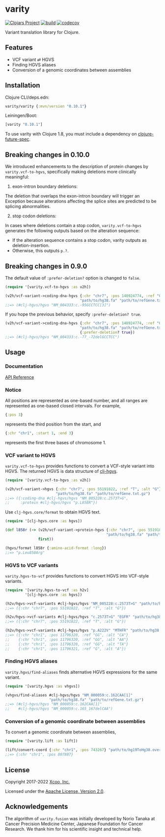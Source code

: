 # varity

[![Clojars Project](https://img.shields.io/clojars/v/varity.svg)](https://clojars.org/varity)
[![build](https://github.com/chrovis/varity/actions/workflows/build.yml/badge.svg)](https://github.com/chrovis/varity/actions/workflows/build.yml)
[![codecov](https://codecov.io/gh/chrovis/varity/branch/master/graph/badge.svg)](https://codecov.io/gh/chrovis/varity)

Variant translation library for Clojure.

## Features

* VCF variant ⇄ HGVS
* Finding HGVS aliases
* Conversion of a genomic coordinates between assemblies

## Installation

Clojure CLI/deps.edn:

```clojure
varity/varity {:mvn/version "0.10.1"}
```

Leiningen/Boot:

```clojure
[varity "0.10.1"]
```

To use varity with Clojure 1.8, you must include a dependency on
[clojure-future-spec](https://github.com/tonsky/clojure-future-spec).

## Breaking changes in 0.10.0

We introduced enhancements to the description of protein changes by `varity.vcf-to-hgvs`, specifically making deletions more clinically meaningful:

1. exon-intron boundary deletions:

The deletion that overlaps the exon-intron boundary will trigger an Exception because alterations affecting the splice sites are predicted to be splicing abnormalities.

2. stop codon deletions:

In cases where deletions contain a stop codon, `varity.vcf-to-hgvs` generates the following outputs based on the alteration sequence:

- If the alteration sequence contains a stop codon, varity outputs as deletion-insertion.
- Otherwise, this outputs `p.?`.

## Breaking changes in 0.9.0

The default value of `:prefer-deletion?` option is changed to `false`.

```clojure
(require '[varity.vcf-to-hgvs :as v2h])

(v2h/vcf-variant->coding-dna-hgvs {:chr "chr7", :pos 140924774, :ref "GGGAGGC", :alt "G"}
                                  "path/to/hg38.fa" "path/to/refGene.txt.gz")
;;=> (#clj-hgvs/hgvs "NM_004333:c.-95GCCTCC[3]")
```

If you hope the previous behavior, specify `:prefer-deletion? true`.

```clojure
(v2h/vcf-variant->coding-dna-hgvs {:chr "chr7", :pos 140924774, :ref "GGGAGGC", :alt "G"}
                                  "path/to/hg38.fa" "path/to/refGene.txt.gz"
                                  {:prefer-deletion? true})
;;=> (#clj-hgvs/hgvs "NM_004333:c.-77_-72delGCCTCC")
```

## Usage

### Documentation

[API Reference](https://chrovis.github.io/varity/)

### Notice

All positions are represented as one-based number, and all ranges are
represented as one-based closed intervals. For example,

```clojure
{:pos 3}
```

represents the third position from the start, and

```clojure
{:chr "chr1", :start 1, :end 3}
```

represents the first three bases of chromosome 1.

### VCF variant to HGVS

`varity.vcf-to-hgvs` provides functions to convert a VCF-style variant into HGVS.
The returned HGVS is data structure of [clj-hgvs](https://github.com/chrovis/clj-hgvs).

```clojure
(require '[varity.vcf-to-hgvs :as v2h])

(v2h/vcf-variant->hgvs {:chr "chr7", :pos 55191822, :ref "T", :alt "G"}
                       "path/to/hg38.fa" "path/to/refGene.txt.gz")
;;=> ({:coding-dna #clj-hgvs/hgvs "NM_005228:c.2573T>G",
;;     :protein #clj-hgvs/hgvs "p.L858R"})
```

Use `clj-hgvs.core/format` to obtain HGVS text.

```clojure
(require '[clj-hgvs.core :as hgvs])

(def l858r (-> (v2h/vcf-variant->protein-hgvs {:chr "chr7", :pos 55191822, :ref "T", :alt "G"}
                                              "path/to/hg38.fa" "path/to/refGene.txt.gz")
               first))

(hgvs/format l858r {:amino-acid-format :long})
;;=> "p.Leu858Arg"
```

### HGVS to VCF variants

`varity.hgvs-to-vcf` provides functions to convert HGVS into VCF-style variants.

```clojure
(require '[varity.hgvs-to-vcf :as h2v]
         '[clj-hgvs.core :as hgvs])

(h2v/hgvs->vcf-variants #clj-hgvs/hgvs "NM_005228:c.2573T>G" "path/to/hg38.fa" "path/to/refGene.txt.gz")
;;=> ({:chr "chr7", :pos 55191822, :ref "T", :alt "G"})

(h2v/hgvs->vcf-variants #clj-hgvs/hgvs "c.2573T>G" "EGFR" "path/to/hg38.fa" "path/to/refGene.txt.gz")
;;=> ({:chr "chr7", :pos 55191822, :ref "T", :alt "G"})

(h2v/hgvs->vcf-variants #clj-hgvs/hgvs "p.A222V" "MTHFR" "path/to/hg38.fa" "path/to/refGene.txt.gz")
;;=> ({:chr "chr1", :pos 11796320, :ref "GG", :alt "CA"}
;;    {:chr "chr1", :pos 11796320, :ref "GG", :alt "AA"}
;;    {:chr "chr1", :pos 11796320, :ref "GG", :alt "TA"}
;;    {:chr "chr1", :pos 11796321, :ref "G", :alt "A"})
```

### Finding HGVS aliases

`varity.hgvs/find-aliases` finds alternative HGVS expressions for the same
variant.

```clojure
(require '[varity.hgvs :as vhgvs])

(vhgvs/find-aliases #clj-hgvs/hgvs "NM_000059:c.162CAA[1]"
                    "path/to/hg38.fa" "path/to/refGene.txt.gz")
;;=> (#clj-hgvs/hgvs "NM_000059:c.162CAA[1]"
;;    #clj-hgvs/hgvs "NM_000059:c.165_167delCAA")
```

### Conversion of a genomic coordinate between assemblies

To convert a genomic coordinate between assemblies,

```clojure
(require '[varity.lift :as lift])

(lift/convert-coord {:chr "chr1", :pos 743267} "path/to/hg19ToHg38.over.chain.gz")
;;=> {:chr "chr1", :pos 807887}
```

## License

Copyright 2017-2022 [Xcoo, Inc.](https://xcoo.jp/)

Licensed under the [Apache License, Version 2.0](LICENSE).

## Acknowledgements

The algorithm of `varity.fusion` was initially developed by Norio Tanaka at Cancer Precision Medicine Center, Japanese Foundation for Cancer Research. We thank him for his scientific insight and technical help.
